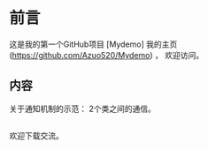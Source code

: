 # 前言

这是我的第一个GitHub项目 [Mydemo]
我的主页(https://github.com/Azuo520/Mydemo) ，
欢迎访问。


## 内容

关于通知机制的示范：
2个类之间的通信。

## 

欢迎下载交流。 

